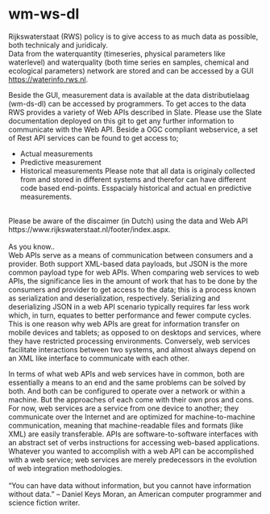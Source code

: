 # wm-ws-dl
Rijkswaterstaat (RWS) policy is to give access to as much data as possible, both technicaly and juridicaly.<br>
Data from the waterquantity (timeseries, physical parameters like waterlevel) and waterquality (both time series en samples, chemical and ecological parameters) network are stored and can be accessed by a GUI https://waterinfo.rws.nl.

Beside the GUI, measurement data is available at the data distributielaag (wm-ds-dl) can be accessed by programmers.
To get acces to the data RWS provides a variety of Web APIs described in Slate.
Please use the Slate documentation deployed on this git to get any further information to communicate with the Web API.
Beside a OGC compliant webservice, a set of Rest API services can be found to get access to;
- Actual measurements
- Predictive measurement
- Historical measurements
Please note that all data is originaly collected from and stored in different systems and therefor can have different code based end-points. Esspacialy historical and actual en predictive measurements.
<br>
Please be aware of the discaimer (in Dutch) using the data and Web API https://www.rijkswaterstaat.nl/footer/index.aspx.
<br>
<br>
As you know..<br>
Web APIs serve as a means of communication between consumers and a provider. Both support XML-based data payloads,
but JSON is the more common payload type for web APIs. When comparing web services to web APIs, 
the significance lies in the amount of work that has to be done by the consumers and provider to get access to the data; 
this is a process known as serialization and deserialization, respectively. Serializing
and deserializing JSON in a web API scenario typically requires far less work which, in turn, 
equates to better performance and fewer compute cycles. This is one reason why web APIs are great for 
information transfer on mobile devices and tablets; as opposed to on desktops and services, 
where they have restricted processing environments.
Conversely, web services facilitate interactions between two systems, 
and almost always depend on an XML like interface to communicate with each other. 

In terms of what web APIs and web services have in common, both are essentially a means to an end 
and the same problems can be solved by both. And both can be configured to operate over a network or within a machine.
But the approaches of each come with their own pros and cons.  
For now, web services are a service from one device to another; 
they communicate over the Internet and are optimized for machine-to-machine communication, 
meaning that machine-readable files and formats (like XML) are easily transferable. 
APIs are software-to-software interfaces with an abstract set of verbs instructions for accessing web-based applications. 
Whatever you wanted to accomplish with a web API can be accomplished with a web service; 
web services are merely predecessors in the evolution of web integration methodologies.
<br>
<br>
“You can have data without information, but you cannot have information without data.” 
– Daniel Keys Moran, an American computer programmer and science fiction writer.
